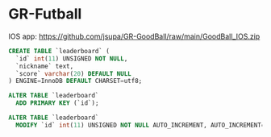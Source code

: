 # GR-Futball

IOS app: https://github.com/jsupa/GR-GoodBall/raw/main/GoodBall_IOS.zip
 
```SQL
CREATE TABLE `leaderboard` (
  `id` int(11) UNSIGNED NOT NULL,
  `nickname` text,
  `score` varchar(20) DEFAULT NULL
) ENGINE=InnoDB DEFAULT CHARSET=utf8;

ALTER TABLE `leaderboard`
  ADD PRIMARY KEY (`id`);

ALTER TABLE `leaderboard`
  MODIFY `id` int(11) UNSIGNED NOT NULL AUTO_INCREMENT, AUTO_INCREMENT=1;
```
